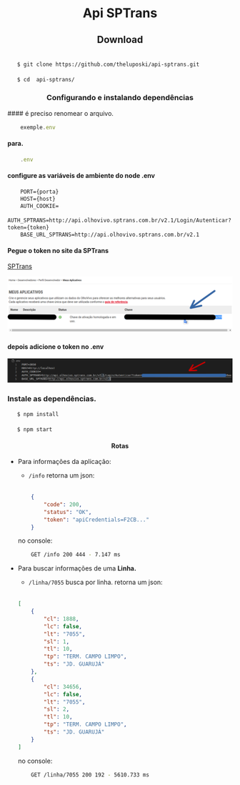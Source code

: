 <h1 style="text-align: center;">Api SPTrans</h1>

<h2 style="text-align: center;">Download</h2>
 
 ```bash
    
    $ git clone https://github.com/theluposki/api-sptrans.git

    $ cd  api-sptrans/

 ```
<h3 style="text-align: center;">Configurando e instalando dependências</h3>
#### é preciso renomear o arquivo. 

```javascript 
    exemple.env  
```
#### para.

```javascript 
    .env  
```
#### configure as variáveis de ambiente do node .env

```env
    PORT={porta}
    HOST={host}
    AUTH_COOKIE=
    AUTH_SPTRANS=http://api.olhovivo.sptrans.com.br/v2.1/Login/Autenticar?token={token}
    BASE_URL_SPTRANS=http://api.olhovivo.sptrans.com.br/v2.1
```
#### Pegue o token no site da SPTrans

[SPTrans](http://www.sptrans.com.br/desenvolvedores/)

![imageToken](img/SPTransToken.png)

#### depois adicione o token no .env

![imagemEnv](img/t.png)


### Instale as dependências.

 ```bash
    $ npm install

    $ npm start
 ```

<h4 style="text-align: center;">Rotas</h4>

- Para informações da aplicação:
    - ```/info```
    retorna um json:
    ```json

        {
            "code": 200,
            "status": "OK",
            "token": "apiCredentials=F2CB..."
        }

    ```
    no console:
    ```bash
        GET /info 200 444 - 7.147 ms
    ```

-  Para buscar informações de uma <b>Linha.</b>
    - ```/linha/7055``` busca por linha.
    retorna um json:
    ```json

    [
        {
            "cl": 1888,
            "lc": false,
            "lt": "7055",
            "sl": 1,
            "tl": 10,
            "tp": "TERM. CAMPO LIMPO",
            "ts": "JD. GUARUJÁ"
        },
        {
            "cl": 34656,
            "lc": false,
            "lt": "7055",
            "sl": 2,
            "tl": 10,
            "tp": "TERM. CAMPO LIMPO",
            "ts": "JD. GUARUJÁ"
        }
    ]

    ```
    no console:
    ```bash
        GET /linha/7055 200 192 - 5610.733 ms
    ```